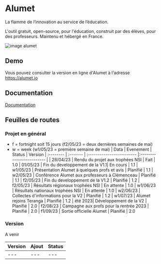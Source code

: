 
# Alumet

La flamme de l’innovation au service de l’éducation.

L'outil gratuit, open-source, pour l'éducation, construit par des élèves, pour des professeurs. Maintenu et hébergé en France.

![image alumet](https://i.imgur.com/M5eR3qC.png)




## Demo

Vous pouvez consulter la version en ligne d'Alumet à l'adresse https://alumet.io


## Documentation

[Documentation](https://doc.alumet.io/)


## Feuilles de routes

### Projet en général
- f = fortnight soit 15 jours (f2/05/23 = deux dernières semaines de mai)
- w = week (w1/05/23 = première semaine de mai)
| Data      | Evenement     | Status                     | Version 
| :-------- | :-------      | :------------------------- |:------------------------- |
| 28/04/23 | Rendu du projet aux trophées NSI | Fait | 1.0
| 01/05/23 | Fin du developpement de la V1.1| En cours | 1.1
| w1/05/23 | Présentation Alumet à quelques profs et avis | Planifié | 1.1
| w2/05/23 | Conférence Alumet aux professeurs à Clémenceau | Planifié | 1.1
| f2/05/23 | Fin du developpement de la V1.2 | Planifié | 1.2
| f2/05/23 | Résultats régionaux trophées NSI | En attente | 1.0
| w1/06/23 | Résultats nationaux trophées NSI | En attente | 1.0
| w2/06/23 | Collectes d'informations pour la V2  | Planifié | 1.2
| w1/07/23 | Alumet rejoins Teranga  | Planifié | 1.2
| été 2023| Développement de la V2 | Planifié | 2.0
| f2/08/23 | Campagne aux profs pour la rentrée 2023 | Planifié | 2.0 
| f1/09/23 | Sortie officielle Alumet | Planifié | 2.0




### Version

A venir

| Version | Ajout     | Status                       |
| :-------- | :------- | :-------------------------------- |
| ---      | --- | --- |


